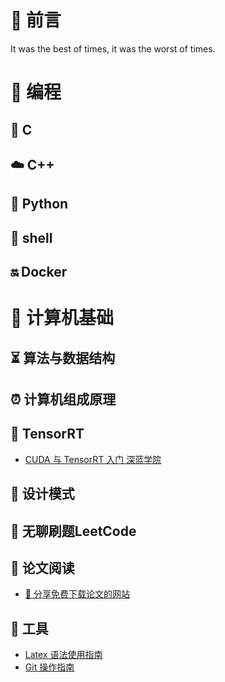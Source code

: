 # 📔 前言

It was the best of times, it was the worst of times.

# 🍵 编程

## 📌 C

## ☁️ C++

## 🐍 Python

## 🐾 shell

## 🔛 Docker

# 🚀 计算机基础

## ⏳ 算法与数据结构

## ⏰ 计算机组成原理

## 🔋 TensorRT

* [CUDA 与 TensorRT 入门 深蓝学院](CUDA/CUDA_SL.md)

## 💭 设计模式

## 🐋 无聊刷题LeetCode

## 🎨 论文阅读

* [🎉 分享免费下载论文的网站](ToolBox/ShareToFreeDownloadPapers.md)

## 🔨 工具

* [Latex 语法使用指南](ToolBox/LaTex使用指南)
* [Git 操作指南](ToolBox/Git%E6%93%8D%E4%BD%9C%E6%8C%87%E5%8D%97.md)
